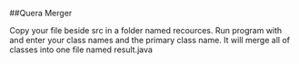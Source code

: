 ##Quera Merger


Copy your file beside src in a folder named recources.
Run program with and enter your class names and the primary class name.
It will merge all of classes into one file named result.java